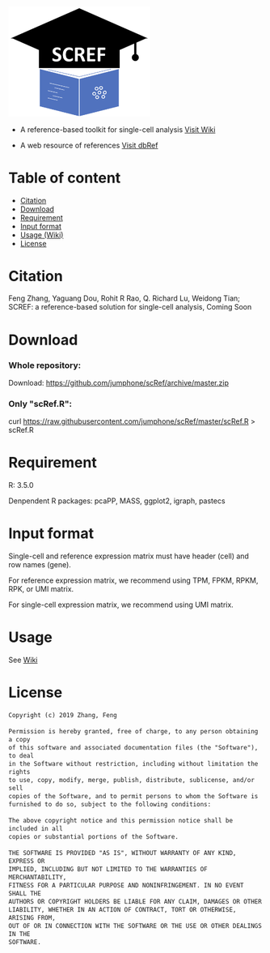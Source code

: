 <a href="https://github.com/jumphone/scRef/wiki">
<img src="/source/NewLogo.png" width="280">
</a>

* A reference-based toolkit for single-cell analysis <a href='https://github.com/jumphone/scRef/wiki'>Visit Wiki</a>

* A web resource of references <a href='/Reference/'>Visit dbRef</a>

# Table of content

* [Citation](#Citation)
* [Download](#Download)
* [Requirement](#Requirement)
* [Input format](#Input-format)
* [Usage (Wiki)](https://github.com/jumphone/scRef/wiki)
* [License](#License)


# Citation

Feng Zhang, Yaguang Dou, Rohit R Rao, Q. Richard Lu, Weidong Tian; SCREF: a reference-based solution for single-cell analysis, Coming Soon

# Download

### Whole repository:

Download: https://github.com/jumphone/scRef/archive/master.zip

### Only "scRef.R":

curl https://raw.githubusercontent.com/jumphone/scRef/master/scRef.R > scRef.R


# Requirement

R: 3.5.0

Denpendent R packages: pcaPP, MASS, ggplot2, igraph, pastecs

# Input format

Single-cell and reference expression matrix must have header (cell) and row names (gene).

For reference expression matrix, we recommend using TPM, FPKM, RPKM, RPK, or UMI matrix. 

For single-cell expression matrix, we recommend using UMI matrix.

# Usage
   
See [Wiki](https://github.com/jumphone/scRef/wiki#table-of-content)

   
# License

    Copyright (c) 2019 Zhang, Feng

    Permission is hereby granted, free of charge, to any person obtaining a copy
    of this software and associated documentation files (the "Software"), to deal
    in the Software without restriction, including without limitation the rights
    to use, copy, modify, merge, publish, distribute, sublicense, and/or sell
    copies of the Software, and to permit persons to whom the Software is
    furnished to do so, subject to the following conditions:

    The above copyright notice and this permission notice shall be included in all
    copies or substantial portions of the Software.

    THE SOFTWARE IS PROVIDED "AS IS", WITHOUT WARRANTY OF ANY KIND, EXPRESS OR
    IMPLIED, INCLUDING BUT NOT LIMITED TO THE WARRANTIES OF MERCHANTABILITY,
    FITNESS FOR A PARTICULAR PURPOSE AND NONINFRINGEMENT. IN NO EVENT SHALL THE
    AUTHORS OR COPYRIGHT HOLDERS BE LIABLE FOR ANY CLAIM, DAMAGES OR OTHER
    LIABILITY, WHETHER IN AN ACTION OF CONTRACT, TORT OR OTHERWISE, ARISING FROM,
    OUT OF OR IN CONNECTION WITH THE SOFTWARE OR THE USE OR OTHER DEALINGS IN THE
    SOFTWARE.





